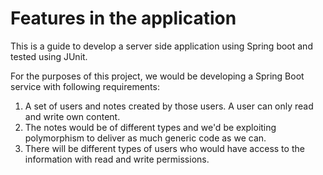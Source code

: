 # Features in the application

This is a guide to develop a server side application using Spring boot and tested using JUnit.

For the purposes of this project, we would be developing a Spring Boot service with following requirements:

1. A set of users and notes created by those users. A user can only read and write own content.
2. The notes would be of different types and we'd be exploiting polymorphism to deliver as much generic code as we can. 
3. There will be different types of users who would have access to the information with read and write permissions.





